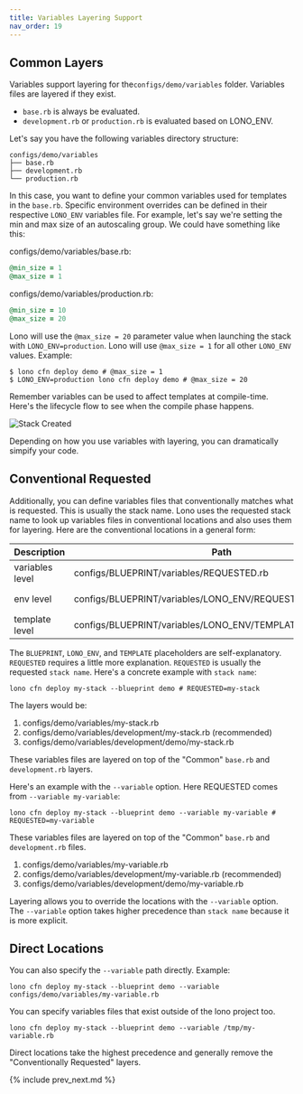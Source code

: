 ```yaml
---
title: Variables Layering Support
nav_order: 19
---
```


## Common Layers

Variables support layering for the`configs/demo/variables` folder. Variables files are layered if they exist.

* `base.rb` is always be evaluated.
* `development.rb` or `production.rb` is evaluated based on LONO_ENV.

Let's say you have the following variables directory structure:

    configs/demo/variables
    ├── base.rb
    ├── development.rb
    └── production.rb

In this case, you want to define your common variables used for templates in the `base.rb`. Specific environment overrides can be defined in their respective `LONO_ENV` variables file.  For example, let's say we're setting the min and max size of an autoscaling group. We could have something like this:

configs/demo/variables/base.rb:

```ruby
@min_size = 1
@max_size = 1
```

configs/demo/variables/production.rb:

```ruby
@min_size = 10
@max_size = 20
```

Lono will use the `@max_size = 20` parameter value when launching the stack with `LONO_ENV=production`.  Lono will use `@max_size = 1` for all other `LONO_ENV` values.  Example:

    $ lono cfn deploy demo # @max_size = 1
    $ LONO_ENV=production lono cfn deploy demo # @max_size = 20

Remember variables can be used to affect templates at compile-time. Here's the lifecycle flow to see when the compile phase happens.

<img src="/img/tutorial/lono-flowchart.png" alt="Stack Created" class="doc-photo lono-flowchart">

Depending on how you use variables with layering, you can dramatically simpify your code.

## Conventional Requested

Additionally, you can define variables files that conventionally matches what is requested. This is usually the stack name. Lono uses the requested stack name to look up variables files in conventional locations and also uses them for layering. Here are the conventional locations in a general form:

Description | Path | Comments
--- | --- | ---
variables level | configs/BLUEPRINT/variables/REQUESTED.rb | least specific
env level | configs/BLUEPRINT/variables/LONO_ENV/REQUESTED.rb | generally recommended
template level | configs/BLUEPRINT/variables/LONO_ENV/TEMPLATE/REQUESTED.rb | most specific

The `BLUEPRINT`, `LONO_ENV`, and `TEMPLATE` placeholders are self-explanatory.  `REQUESTED` requires a little more explanation. `REQUESTED` is usually the requested `stack name`.  Here's a concrete example with `stack name`:

    lono cfn deploy my-stack --blueprint demo # REQUESTED=my-stack

The layers would be:

1. configs/demo/variables/my-stack.rb
2. configs/demo/variables/development/my-stack.rb (recommended)
3. configs/demo/variables/development/demo/my-stack.rb

These variables files are layered on top of the "Common" `base.rb` and `development.rb` layers.

Here's an example with the `--variable` option. Here REQUESTED comes from `--variable my-variable`:

    lono cfn deploy my-stack --blueprint demo --variable my-variable # REQUESTED=my-variable

These variables files are layered on top of the "Common" `base.rb` and `development.rb` files.

1. configs/demo/variables/my-variable.rb
2. configs/demo/variables/development/my-variable.rb (recommended)
3. configs/demo/variables/development/demo/my-variable.rb

Layering allows you to override the locations with the `--variable` option. The `--variable` option takes higher precedence than `stack name` because it is more explicit.

## Direct Locations

You can also specify the `--variable` path directly. Example:

    lono cfn deploy my-stack --blueprint demo --variable configs/demo/variables/my-variable.rb

You can specify variables files that exist outside of the lono project too.

    lono cfn deploy my-stack --blueprint demo --variable /tmp/my-variable.rb

Direct locations take the highest precedence and generally remove the "Conventionally Requested" layers.

{% include prev_next.md %}
